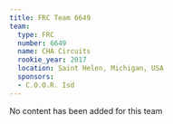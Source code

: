 ```yaml
---
title: FRC Team 6649
team:
  type: FRC
  number: 6649
  name: CHA Circuits
  rookie_year: 2017
  location: Saint Helen, Michigan, USA
  sponsors:
  - C.O.O.R. Isd
---
```


No content has been added for this team